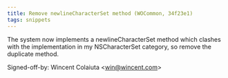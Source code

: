 ```yaml
---
title: Remove newlineCharacterSet method (WOCommon, 34f23e1)
tags: snippets
---
```


The system now implements a newlineCharacterSet method which clashes with the implementation in my NSCharacterSet category, so remove the duplicate method.

Signed-off-by: Wincent Colaiuta &lt;win@wincent.com&gt;
